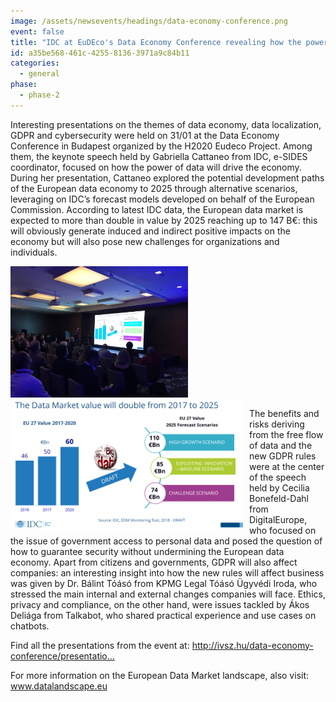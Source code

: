 ```yaml
---
image: /assets/newsevents/headings/data-economy-conference.png
event: false
title: "IDC at EuDEco's Data Economy Conference revealing how the power of data will drive the economy"
id: a35be568-461c-4255-8136-3971a9c84b11
categories:
  - general
phase:
  - phase-2
---
```

<p>Interesting presentations on the themes of data economy, data localization, GDPR and cybersecurity were held on 31/01 at the Data Economy Conference in Budapest organized by the H2020 Eudeco Project. Among them, the keynote speech held by Gabriella Cattaneo from IDC, e-SIDES coordinator, focused on how the power of data will drive the economy. During her presentation, Cattaneo explored the potential development paths of the European data economy to 2025 through alternative scenarios, leveraging on IDC’s forecast models developed on behalf of the European Commission. According to latest IDC data, the European data market is expected to more than double in value by 2025 reaching up to 147 B€: this will obviously generate induced and indirect positive impacts on the economy but will also pose new challenges for organizations and individuals.
</p>
<p><img src="/assets/newsevents/DU20_aDW0AE3XL_.jpg" alt="" width="284" height="210" style="width: 284px; height: 210px;"><span class="redactor-invisible-space"><img src="/assets/newsevents/Data market value to 2025.png" alt="" width="372" height="208" style="width: 372px; height: 208px; float: left; margin: 0px 10px 10px 0px;"><span class="redactor-invisible-space"></span></span>
</p>
<p><span></span>The benefits and risks deriving from the free flow of data and the new GDPR rules were at the center of the speech held by Cecilia Bonefeld-Dahl from DigitalEurope, who focused on the issue of government access to personal data and posed the question of how to guarantee security without undermining the European data economy. Apart from citizens and governments, GDPR will also affect companies: an interesting insight into how the new rules will affect business was given by Dr. Bálint Tóásó from KPMG Legal Tóásó Ügyvédi Iroda, who stressed the main internal and external changes companies will face. Ethics, privacy and compliance, on the other hand, were issues tackled by Ákos Deliága from Talkabot, who shared practical experience and use cases on chatbots.
</p>
<p>Find all the presentations from the event at: <a href="http://ivsz.hu/data-economy-conference/presentations/">http://ivsz.hu/data-economy-conference/presentatio...</a>
</p>
<p><a href="http://ivsz.hu/data-economy-conference/presentations/"></a>For more information on the European Data Market landscape, also visit: <a href="http://www.datalandscape.eu/">www.datalandscape.eu</a>
</p>